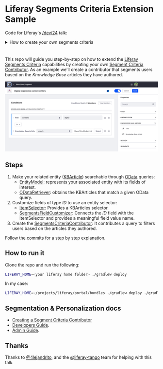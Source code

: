 # Liferay Segments Criteria Extension Sample

Code for Liferay's [/dev/24](https://liferay.dev/24) talk:

<details>
 <summary>How to create your own segments criteria</summary>

  * Short introduction to Segmentation and Personalization
  * Personalization in Action!
  * Creating complex segments:
    * User & Organization criteria: fields and custom fields
    * Session criteria: session properties, request attributes, cookies, etc
    * Segments criteria: segments as criterion. **Introduced in 7.3**.
  * Hands-on Creating a Segment Criteria Contributor

</details>

#

This repo will guide you step-by-step on how to extend the [Liferay Segments Criteria](https://help.liferay.com/hc/en-us/articles/360028746752-Introduction-to-Segmentation-and-Personalization) capabilities by creating your own [Segment Criteria Contributor](https://help.liferay.com/hc/en-us/articles/360028746752-Introduction-to-Segmentation-and-Personalization#segmentscriteriacontributor). As an example we'll create a contributor that segments users based on the *Knowledge Base* articles they have authored.

![Screenshot of the Knowledge base segments criteria](screenshot.png)

## Steps

1. Make your related entity ([KBArticle](https://github.com/liferay/liferay-portal/blob/master/modules/apps/knowledge-base/knowledge-base-api/src/main/java/com/liferay/knowledge/base/model/KBArticle.java)) searchable through [OData](https://www.odata.org/) queries:
    - [EntityModel](https://github.com/liferay/liferay-portal/blob/master/modules/apps/portal-odata/portal-odata-api/src/main/java/com/liferay/portal/odata/entity/EntityModel.java): represents your associated entity with its fields of interest.
    - [ODataRetriever](https://github.com/liferay/liferay-portal/blob/master/modules/apps/segments/segments-api/src/main/java/com/liferay/segments/odata/retriever/ODataRetriever.java): obtains the KBArticles that match a given OData query.
2. Customize fields of type *ID* to use an entity selector:
    - [ItemSelector](https://github.com/liferay/liferay-portal/blob/master/modules/apps/item-selector/item-selector-api/src/main/java/com/liferay/item/selector/ItemSelector.java): Provides a KBArticles selector.
    - [SegmentsFieldCustomizer](https://github.com/liferay/liferay-portal/blob/master/modules/apps/segments/segments-api/src/main/java/com/liferay/segments/field/customizer/SegmentsFieldCustomizer.java): Connects the *ID* field with the ItemSelector and provides a meaningful field value name.
3. Create the [SegmentsCriteriaContributor](https://github.com/liferay/liferay-portal/blob/master/modules/apps/segments/segments-api/src/main/java/com/liferay/segments/criteria/contributor/SegmentsCriteriaContributor.java): It contributes a query to filters users based on the articles they authored.

Follow [the commits](https://github.com/darquesdev/liferay-segments-criteria-extension-sample/commits) for a step by step explanation.

## How to run it

Clone the repo and run the following:
```bash
LIFERAY_HOME=<your liferay home folder> ./gradlew deploy
```

In my case:
```bash
LIFERAY_HOME=~/projects/liferay/portal/bundles ./gradlew deploy ./gradlew deploy
```

## Segmentation & Personalization docs
* [Creating a Segment Criteria Contributor](https://help.liferay.com/hc/en-us/articles/360029067411-Creating-a-Segment-Criteria-Contributor)
* [Developers Guide](https://help.liferay.com/hc/en-us/articles/360028746752-Introduction-to-Segmentation-and-Personalization).
* [Admin Guide](https://help.liferay.com/hc/en-us/articles/360028721372-Introduction-to-Segmentation-and-Personalization).

## Thanks

Thanks to [@4lejandrito](https://github.com/4lejandrito), and the [@liferay-tango](https://github.com/liferay-tango) team for helping with this talk.